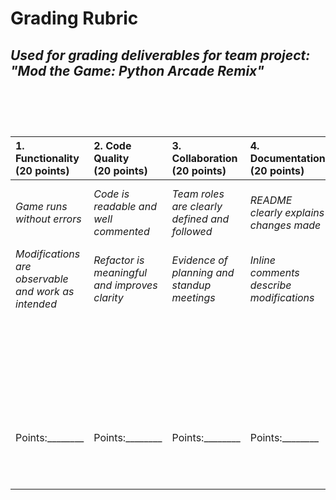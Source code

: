 <!-- markdown syntax for embedded links: [GitHub Pages](https://pages.github.com/)
    markdown for displaying an image in file: ![Screenshot of a comment on a GitHub issue showing an image, added in the Markdown, of an Octocat smiling and raising a tentacle.](https://myoctocat.com/assets/images/base-octocat.svg) -->

# Grading Rubric 
*Used for grading deliverables for team project: "Mod the Game: Python Arcade Remix"*<br /><br /><br /><br />
----------

| **1. Functionality <br /> (20 points)** | **2. Code Quality <br /> (20 points)** | **3. Collaboration <br /> (20 points)** | **4. Documentation <br /> (20 points)** | **5. Presentation <br /> (20 points)** ||
|:------------|:-------------|:------------|:------------|:------------|:------------|
|*Game runs without errors*| *Code is readable and well commented* |*Team roles are clearly defined and followed* |*README clearly explains changes made* |*Clear explanation of what was changed and why* ||
|*Modifications are observable and work as intended* |*Refactor is meaningful and improves clarity* |*Evidence of planning and standup meetings* |*Inline comments describe modifications* |*All team members participate* || 
|||||*Game is demonstrated live in class* |
|||||*Presentation is well organized and within 5 minute* |
|||||
|Points:________ |Points:________ |Points:________ |Points:________ |Points:________ |**Total Points:_________** |
||||||
|||||||
||||||**Final Grade:____________** |

<!--### 1. Functionality (20 points):
- <br /><br />
    
### 2. Code Quality (20 points):
- <br /><br />
    
### * **Collaboration (20 points)**
  * *Team roles are clearly defined and followed; Evidence of planning and standup meetings*<br /><br />
    
### * **Documentation (20 points)**
  * *README clearly explains changes made; Inline comments describe modifications*<br /><br />
    
### * **Presentation (20 points)**
  * *Clear explanation of what was changed and why; All team members participate; Game is demonstrated live in class; Presentation is well organized and within 5 minute limit*<br /><br />
	
### (100 total points possible)

## Total: ____/100**-->


